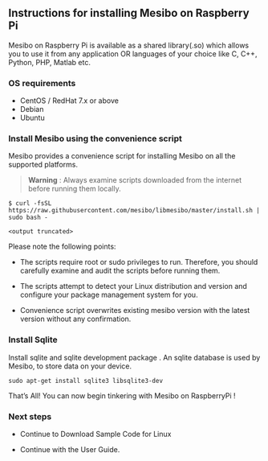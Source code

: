 
## Instructions for installing Mesibo on Raspberry Pi


Mesibo on Raspberry Pi is available as a shared library(.so) which allows you to use it from any application OR languages of your choice like C, C++, Python, PHP, Matlab etc.

### OS requirements
- CentOS / RedHat 7.x or above
- Debian
- Ubuntu

### Install Mesibo using the convenience script

Mesibo provides a convenience script for installing Mesibo on all the supported platforms.

> **Warning** : Always examine scripts downloaded from the internet before running them locally.


```
$ curl -fsSL https://raw.githubusercontent.com/mesibo/libmesibo/master/install.sh | sudo bash -

<output truncated>

```
Please note the following points:

- The scripts require root or sudo privileges to run. Therefore, you should carefully examine and audit the scripts before running them.

- The scripts attempt to detect your Linux distribution and version and configure your package management system for you.

- Convenience script overwrites existing mesibo version with the latest version without any confirmation.



### Install Sqlite 

Install sqlite and sqlite development package . An sqlite database is used by Mesibo, to store data on your device.

```
sudo apt-get install sqlite3 libsqlite3-dev
```

That’s All!
You can now begin tinkering with Mesibo on RaspberryPi !


### Next steps

- Continue to Download Sample Code for Linux

- Continue with the User Guide.

